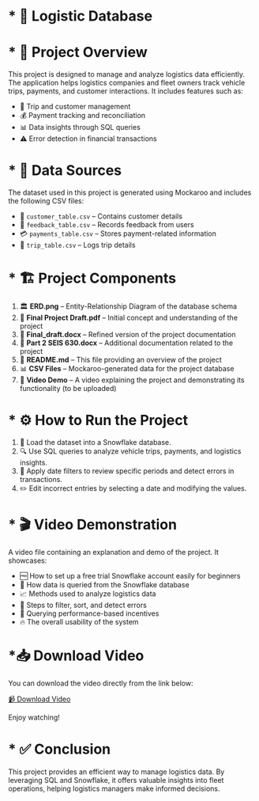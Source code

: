 # * 🚛 Logistic Database

# * 📌 Project Overview
This project is designed to manage and analyze logistics data efficiently. The application helps logistics companies and fleet owners track vehicle trips, payments, and customer interactions. It includes features such as:
- 🚚 Trip and customer management
- 💰 Payment tracking and reconciliation
- 📊 Data insights through SQL queries
- ⚠️ Error detection in financial transactions

# * 📂 Data Sources
The dataset used in this project is generated using Mockaroo and includes the following CSV files:
- 📜 `customer_table.csv` – Contains customer details
- 📝 `feedback_table.csv` – Records feedback from users
- 💳 `payments_table.csv` – Stores payment-related information
- 🚗 `trip_table.csv` – Logs trip details

# * 🏗 Project Components
1. 🏛 **ERD.png** – Entity-Relationship Diagram of the database schema
2. 📄 **Final Project Draft.pdf** – Initial concept and understanding of the project
3. 📑 **Final_draft.docx** – Refined version of the project documentation
4. 📘 **Part 2 SEIS 630.docx** – Additional documentation related to the project
5. 📜 **README.md** – This file providing an overview of the project
6. 📊 **CSV Files** – Mockaroo-generated data for the project database
7. 🎥 **Video Demo** – A video explaining the project and demonstrating its functionality (to be uploaded)

# * ⚙️ How to Run the Project
1. 🔗 Load the dataset into a Snowflake database.
2. 🔍 Use SQL queries to analyze vehicle trips, payments, and logistics insights.
3. 📅 Apply date filters to review specific periods and detect errors in transactions.
4. ✏️ Edit incorrect entries by selecting a date and modifying the values.

# * 🎬 Video Demonstration
A video file containing an explanation and demo of the project. It showcases:
- 🆓 How to set up a free trial Snowflake account easily for beginners
- 📌 How data is queried from the Snowflake database
- 📈 Methods used to analyze logistics data
- 📑 Steps to filter, sort, and detect errors
- 🎯 Querying performance-based incentives
- 🔥 The overall usability of the system

# *📥 Download Video

You can download the video directly from the link below:

[📹 Download Video](https://github.com/Manojkumarr0925/Logistics-Database/raw/main/path/to/your/video.mp4)

Enjoy watching!


# * ✅ Conclusion
This project provides an efficient way to manage logistics data. By leveraging SQL and Snowflake, it offers valuable insights into fleet operations, helping logistics managers make informed decisions.

